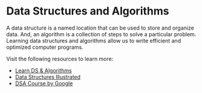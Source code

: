 # Data Structures and Algorithms

A data structure is a named location that can be used to store and organize data. And, an algorithm is a collection of steps to solve a particular problem. Learning data structures and algorithms allow us to write efficient and optimized computer programs.

Visit the following resources to learn more:

- [Learn DS & Algorithms](https://www.programiz.com/dsa)
- [Data Structures Illustrated](https://www.youtube.com/playlist?list=PLkZYeFmDuaN2-KUIv-mvbjfKszIGJ4FaY)
- [DSA Course by Google](https://www.udacity.com/course/data-structures-and-algorithms-in-python--ud513)